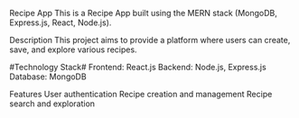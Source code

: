Recipe App
This is a Recipe App built using the MERN stack (MongoDB, Express.js, React, Node.js).

Description
This project aims to provide a platform where users can create, save, and explore various recipes.

#Technology Stack#
Frontend: React.js
Backend: Node.js, Express.js
Database: MongoDB


Features
User authentication
Recipe creation and management
Recipe search and exploration
